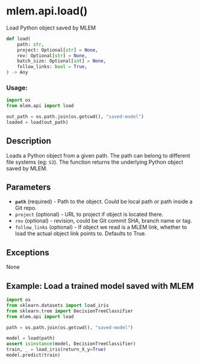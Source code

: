 # mlem.api.load()

Load Python object saved by MLEM

```py
def load(
    path: str,
    project: Optional[str] = None,
    rev: Optional[str] = None,
    batch_size: Optional[int] = None,
    follow_links: bool = True,
) -> Any
```

### Usage:

```py
import os
from mlem.api import load

out_path = os.path.join(os.getcwd(), "saved-model")
loaded = load(out_path)
```

## Description

Loads a Python object from a given path. The path can belong to different file
systems (eg: `S3`). The function returns the underlying Python object saved by
MLEM.

## Parameters

- **`path`** (required) - Path to the object. Could be local path or path inside
  a Git repo.
- `project` (optional) - URL to project if object is located there.
- `rev` (optional) - revision, could be Git commit SHA, branch name or tag.
- `follow_links` (optional) - If object we read is a MLEM link, whether to load
  the actual object link points to. Defaults to True.

## Exceptions

None

## Example: Load a trained model saved with MLEM

```py
import os
from sklearn.datasets import load_iris
from sklearn.tree import DecisionTreeClassifier
from mlem.api import load

path = os.path.join(os.getcwd(), "saved-model")

model = load(path)
assert isinstance(model, DecisionTreeClassifier)
train, _ = load_iris(return_X_y=True)
model.predict(train)
```
